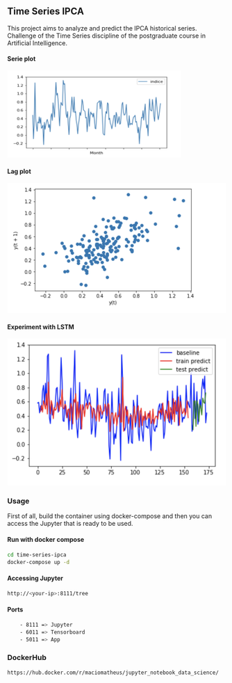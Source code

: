 ## Time Series IPCA

This project aims to analyze and predict the IPCA historical series. Challenge of the Time Series discipline of the postgraduate course in Artificial Intelligence.

#### Serie plot

<img alt="serie" src="https://raw.githubusercontent.com/macio-matheus/time-series-ipca/master/docs/serie_plot.png" data-canonical-src="https://raw.githubusercontent.com/macio-matheus/time-series-ipca/master/docs/serie_plot.png" width="400" height="200" />

#### Lag plot

![lag plot](https://raw.githubusercontent.com/macio-matheus/time-series-ipca/master/docs/lag_plot.png)

#### Experiment with LSTM

![lstm experiment plot](https://raw.githubusercontent.com/macio-matheus/time-series-ipca/master/docs/experiment_lstm.png)

### Usage
First of all, build the container using docker-compose and then you can 
access the Jupyter that is ready to be used.

#### Run with docker compose
```sh
cd time-series-ipca
docker-compose up -d
```

#### Accessing Jupyter
```sh
http://<your-ip>:8111/tree
```

#### Ports
```sh
    - 8111 => Jupyter
    - 6011 => Tensorboard
    - 5011 => App
```

### DockerHub
```sh
https://hub.docker.com/r/maciomatheus/jupyter_notebook_data_science/
```
